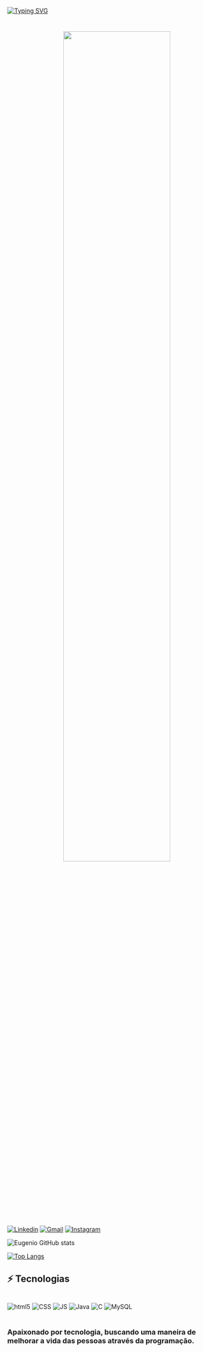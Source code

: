 

<a href="https://git.io/typing-svg"><img src="https://readme-typing-svg.demolab.com?font=Fira+Code&size=40&duration=3500&pause=2000&center=true&vCenter=true&width=1000&lines=Hi+%F0%9F%91%8B%2C+I'm+Eugênio;A+future+full+stack+developer++%F0%9F%98%8E%F0%9F%91%8D+;Welcome!" alt="Typing SVG" /></a>
<h1 align="center"> <img src="https://blogdoiphone.com/wp-content/uploads/2020/02/97387022d579d0d9806c8c3e176434f7.gif" width=70% >
</h1> 


[![Linkedin](https://img.shields.io/badge/LinkedIn-0077B5?style=for-the-badge&logo=linkedin&logoColor=white)](https://www.linkedin.com/in/eugenio-gon%C3%A7alv%C3%AAs-6a600824b?lipi=urn%3Ali%3Apage%3Ad_flagship3_profile_view_base_contact_details%3B98Xg9J0KR6yDpvvk6yI5zg%3D%3D)
[![Gmail](https://img.shields.io/badge/Gmail-D14836?style=for-the-badge&logo=gmail&logoColor=white )](https://mail.google.com/mail/u/0/#inbox?compose=GTvVlcRzBlMKzQVpKvhbhdWTCpRjTBzBFGtBfvNhcnCvDvmQKGGVNdPpBNsqbQMmhStrlTLtzrDWT)
[![Instagram](https://img.shields.io/badge/Instagram-E4405F?style=for-the-badge&logo=instagram&logoColor=white)][def]

[def]: https://www.instagram.com/dev.eugenio/

![Eugenio GitHub stats](https://github-readme-stats.vercel.app/api?username=EugenioGon&show_icons=true&theme=tokyonight)

[![Top Langs](https://github-readme-stats.vercel.app/api/top-langs/?username=EugenioGon&langs_count=8)](https://github.com/anuraghazra/github-readme-stats)

## ⚡ Tecnologias

<div style="display: inline_block"><br/>
<img aline="center" alt="html5" src="https://img.shields.io/badge/HTML5-E34F26?style=for-the-badge&logo=html5&logoColor=white"/>
<img aline="center" alt="CSS" src="https://img.shields.io/badge/CSS3-1572B6?style=for-the-badge&logo=css3&logoColor=white"/>
<img aline="center" alt="JS" src="https://img.shields.io/badge/JavaScript-F7DF1E?style=for-the-badge&logo=javascript&logoColor=black"/>
<img aline="center" alt="Java" src="https://img.shields.io/badge/Java-ED8B00?style=for-the-badge&logo=openjdk&logoColor=white"/>
<img aline="center" alt="C" src="https://img.shields.io/badge/C-00599C?style=for-the-badge&logo=c&logoColor=white"/>
<img aline="center" alt="MySQL"  src="https://img.shields.io/badge/MySQL-005C84?style=for-the-badge&logo=mysql&logoColor=white"/>
</div><br>

### Apaixonado por tecnologia, buscando uma maneira de melhorar a vida das pessoas através da programação.
